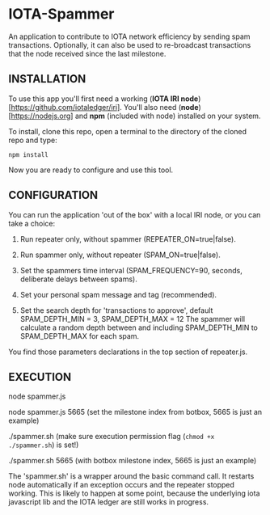 # IOTA-Spammer
An application to contribute to IOTA network efficiency by sending spam transactions.
Optionally, it can also be used to re-broadcast transactions that the node received since the last milestone.


## INSTALLATION
To use this app you'll first need a working (**IOTA IRI node**)[https://github.com/iotaledger/iri].  You'll also need (**node**)[https://nodejs.org] and **npm** (included with node) installed on your system.  

To install, clone this repo, open a terminal to the directory of the cloned repo and type:

`npm install`

Now you are ready to configure and use this tool.

## CONFIGURATION
You can run the application 'out of the box' with a local IRI node, or you can take a choice:

1) Run repeater only, without spammer (REPEATER_ON=true|false).

2) Run spammer only, without repeater (SPAM_ON=true|false).

3) Set the spammers time interval (SPAM_FREQUENCY=90, seconds, deliberate delays between spams).

4) Set your personal spam message and tag (recommended).

5) Set the search depth for 'transactions to approve', default SPAM_DEPTH_MIN = 3, SPAM_DEPTH_MAX = 12
   The spammer will calculate a random depth between and including SPAM_DEPTH_MIN to SPAM_DEPTH_MAX for each spam.

You find those parameters declarations in the top section of repeater.js.

## EXECUTION

node spammer.js

node spammer.js 5665 (set the milestone index from botbox, 5665 is just an example)

./spammer.sh        (make sure execution permission flag (`chmod +x ./spammer.sh`) is set!)

./spammer.sh 5665   (with botbox milestone index, 5665 is just an example)

The 'spammer.sh' is a wrapper around the basic command call. It restarts node automatically if an exception occurs and the repeater stopped working. This is likely to happen at some point, because the underlying iota javascript lib and the IOTA ledger are still works in progress.
